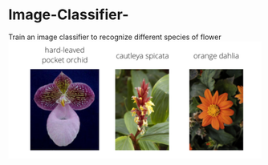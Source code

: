 # Image-Classifier-
Train an image classifier to recognize different species of flower
<img src="/flowers.PNG" />
